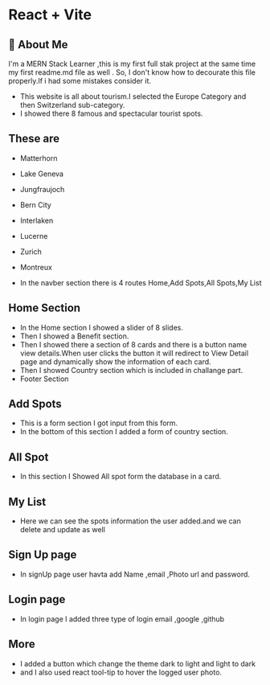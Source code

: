# React + Vite
## 🚀 About Me

I'm a MERN Stack Learner ,this is my first full stak project at the same time my first readme.md file as well . So, I don't know how to decourate this file properly.If i had some mistakes consider it.

- This website is all about tourism.I selected the Europe Category and then Switzerland sub-category.
- I showed there 8 famous and spectacular tourist spots.
## These are
- Matterhorn
- Lake Geneva
- Jungfraujoch
- Bern City
- Interlaken
- Lucerne
- Zurich
- Montreux

- In the navber section there is 4 routes Home,Add Spots,All Spots,My List 

## Home Section
- In the Home section I showed  a slider of 8 slides.
- Then I showed a Benefit section.
- Then I showed there a section of 8 cards and there is a button name view details.When user clicks the button it will redirect to View Detail page and dynamically show the information of each card.
- Then I showed Country section which is included in challange part.
- Footer Section

## Add Spots
- This is a form section I got input from this form.
- In the bottom of this section I added a form of country section.

## All Spot 
- In this section I Showed All spot form the database in a card.

## My List
- Here we can see the spots information the user added.and we can delete and update as well

## Sign Up page
- In signUp page user havta add Name ,email ,Photo url and password.

## Login page 
- In login page I added three type of login email ,google ,github


## More 
- I added a button which change the theme dark to light and light to dark
- and I also used react tool-tip to hover the logged user photo.

